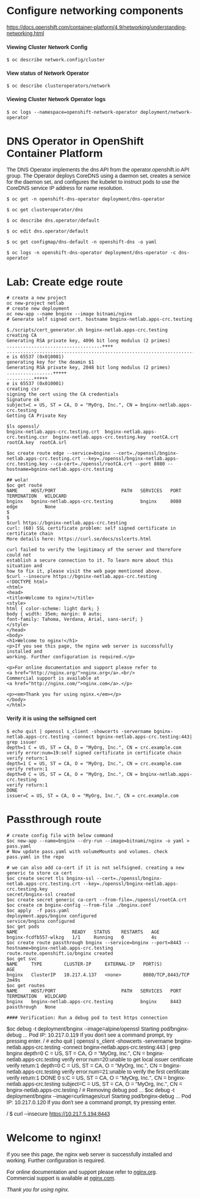 # Configure networking components

https://docs.openshift.com/container-platform/4.9/networking/understanding-networking.html


#### Viewing Cluster Network Config

```
$ oc describe network.config/cluster
```

#### View status of Network Operator

```
$ oc describe clusteroperators/network
```


#### Viewing Cluster Network Operator logs

```
$ oc logs --namespace=openshift-network-operator deployment/network-operator

```

# DNS Operator in OpenShift Container Platform

The DNS Operator implements the dns API from the operator.openshift.io API group. The Operator deploys CoreDNS using a daemon set, creates a service for the daemon set, and configures the kubelet to instruct pods to use the CoreDNS service IP address for name resolution.

```
$ oc get -n openshift-dns-operator deployment/dns-operator

$ oc get clusteroperator/dns

$ oc describe dns.operator/default

$ oc edit dns.operator/default

$ oc get configmap/dns-default -n openshift-dns -o yaml

$ oc logs -n openshift-dns-operator deployment/dns-operator -c dns-operator

```


# Lab: Create edge route

```
# create a new project
oc new-project netlab
# create new deployment
oc new-app --name bnginx --image bitnami/nginx
# Generate self signed cert. hostname bnginx-netlab.apps-crc.testing

$./scripts/cert_generator.sh bnginx-netlab.apps-crc.testing
creating CA
Generating RSA private key, 4096 bit long modulus (2 primes)
...................................++++
...............................................................................................................++++
e is 65537 (0x010001)
generating key for the doamin $1
Generating RSA private key, 2048 bit long modulus (2 primes)
.................+++++
..........+++++
e is 65537 (0x010001)
creating csr
signing the cert using the CA credentials
Signature ok
subject=C = US, ST = CA, O = "MyOrg, Inc.", CN = bnginx-netlab.apps-crc.testing
Getting CA Private Key

$ls openssl/
bnginx-netlab.apps-crc.testing.crt  bnginx-netlab.apps-crc.testing.csr  bnginx-netlab.apps-crc.testing.key  rootCA.crt  rootCA.key  rootCA.srl

$oc create route edge --service=bnginx --cert=./openssl/bnginx-netlab.apps-crc.testing.crt --key=./openssl/bnginx-netlab.apps-crc.testing.key --ca-cert=./openssl/rootCA.crt --port 8080 --hostname=bgninx-netlab.apps-crc.testing

## wola!
$oc get route
NAME     HOST/PORT                        PATH   SERVICES   PORT   TERMINATION   WILDCARD
bnginx   bgninx-netlab.apps-crc.testing          bnginx     8080   edge          None
$
$
$curl https://bgninx-netlab.apps-crc.testing
curl: (60) SSL certificate problem: self signed certificate in certificate chain
More details here: https://curl.se/docs/sslcerts.html

curl failed to verify the legitimacy of the server and therefore could not
establish a secure connection to it. To learn more about this situation and
how to fix it, please visit the web page mentioned above.
$curl --insecure https://bgninx-netlab.apps-crc.testing
<!DOCTYPE html>
<html>
<head>
<title>Welcome to nginx!</title>
<style>
html { color-scheme: light dark; }
body { width: 35em; margin: 0 auto;
font-family: Tahoma, Verdana, Arial, sans-serif; }
</style>
</head>
<body>
<h1>Welcome to nginx!</h1>
<p>If you see this page, the nginx web server is successfully installed and
working. Further configuration is required.</p>

<p>For online documentation and support please refer to
<a href="http://nginx.org/">nginx.org</a>.<br/>
Commercial support is available at
<a href="http://nginx.com/">nginx.com</a>.</p>

<p><em>Thank you for using nginx.</em></p>
</body>
</html>

```

#### Verify it is using the selfsigned cert

```
$ echo quit | openssl s_client -showcerts -servername bgninx-netlab.apps-crc.testing -connect bgninx-netlab.apps-crc.testing:443| grep issuer
depth=1 C = US, ST = CA, O = "MyOrg, Inc.", CN = crc.example.com
verify error:num=19:self signed certificate in certificate chain
verify return:1
depth=1 C = US, ST = CA, O = "MyOrg, Inc.", CN = crc.example.com
verify return:1
depth=0 C = US, ST = CA, O = "MyOrg, Inc.", CN = bnginx-netlab.apps-crc.testing
verify return:1
DONE
issuer=C = US, ST = CA, O = "MyOrg, Inc.", CN = crc.example.com
```
# Passthrough route

```
# create config file with below command
$oc new-app --name=bnginx --dry-run --image=bitnami/nginx -o yaml > pass.yaml
# Now update pass.yaml with volumeMounts and volumes. check pass.yaml in the repo

# we can also add ca-cert if it is not selfsigned. creating a new generic to store ca cert
$oc create secret tls bnginx-ssl --cert=./openssl/bnginx-netlab.apps-crc.testing.crt --key=./openssl/bnginx-netlab.apps-crc.testing.key 
secret/bnginx-ssl created
$oc create secret generic ca-cert --from-file=./openssl/rootCA.crt 
$oc create cm bnginx-config --from-file ./bnginx.conf
$oc apply  -f pass.yaml 
deployment.apps/bnginx configured
service/bnginx configured
$oc get pods
NAME                    READY   STATUS    RESTARTS   AGE
bnginx-fcdfb557-wlkzg   1/1     Running   0          4s
$oc create route passthrough bnginx --service=bnginx --port=8443 --hostname=bnginx-netlab.apps-crc.testing
route.route.openshift.io/bnginx created
$oc get svc
NAME     TYPE        CLUSTER-IP     EXTERNAL-IP   PORT(S)             AGE
bnginx   ClusterIP   10.217.4.137   <none>        8080/TCP,8443/TCP   2m49s
$oc get routes
NAME     HOST/PORT                        PATH   SERVICES   PORT   TERMINATION   WILDCARD
bnginx   bnginx-netlab.apps-crc.testing          bnginx     8443   passthrough   None

#### Verification: Run a debug pod to test https connection
```
$oc debug -t deployment/bnginx --image=alpine/openssl
Starting pod/bnginx-debug ...
Pod IP: 10.217.0.119
If you don't see a command prompt, try pressing enter.
/ # echo quit | openssl s_client -showcerts -servername bnginx-netlab.apps-crc.testing -connect bnginx-netlab.apps-crc.testing:443 | grep bnginx
depth=0 C = US, ST = CA, O = "MyOrg, Inc.", CN = bnginx-netlab.apps-crc.testing
verify error:num=20:unable to get local issuer certificate
verify return:1
depth=0 C = US, ST = CA, O = "MyOrg, Inc.", CN = bnginx-netlab.apps-crc.testing
verify error:num=21:unable to verify the first certificate
verify return:1
DONE
 0 s:C = US, ST = CA, O = "MyOrg, Inc.", CN = bnginx-netlab.apps-crc.testing
subject=C = US, ST = CA, O = "MyOrg, Inc.", CN = bnginx-netlab.apps-crc.testing
/ # 
Removing debug pod ...
$oc debug -t deployment/bnginx --image=curlimages/curl
Starting pod/bnginx-debug ...
Pod IP: 10.217.0.120
If you don't see a command prompt, try pressing enter.

/ $ curl --insecure https://10.217.5.194:8443
<!DOCTYPE html>
<html>
<head>
<title>Welcome to nginx!</title>
<style>
html { color-scheme: light dark; }
body { width: 35em; margin: 0 auto;
font-family: Tahoma, Verdana, Arial, sans-serif; }
</style>
</head>
<body>
<h1>Welcome to nginx!</h1>
<p>If you see this page, the nginx web server is successfully installed and
working. Further configuration is required.</p>

<p>For online documentation and support please refer to
<a href="http://nginx.org/">nginx.org</a>.<br/>
Commercial support is available at
<a href="http://nginx.com/">nginx.com</a>.</p>

<p><em>Thank you for using nginx.</em></p>
</body>
</html>

```
